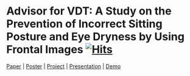 # Advisor for VDT: A Study on the Prevention of Incorrect Sitting Posture and Eye Dryness by Using Frontal Images [![Hits](https://hits.seeyoufarm.com/api/count/incr/badge.svg?url=https%3A%2F%2Fgithub.com%2FCUAI-CAU%2FIs_Your_Neck_OK-&count_bg=%2379C83D&title_bg=%23555555&icon=&icon_color=%23E7E7E7&title=hits&edge_flat=false)](https://hits.seeyoufarm.com)

[Paper](//https://drive.google.com/file/d/1RAxAUGAC_okJ7tXQWkRe5mHfNC7nVdcs/view?usp=sharing) | [Poster](_) | [Project](//https:drive.google.com/file/d/1Kp30_n8vVPHrOZXQ-7wzJb_4MLBFvGfL/view?usp=sharing) | [Presentation](_) | [Demo](_)

